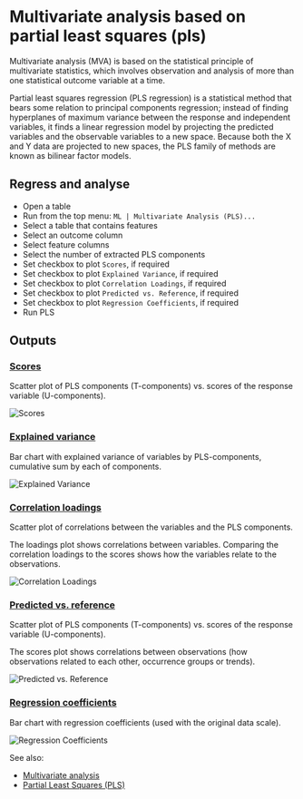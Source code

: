 <!-- TITLE: Multivariate analysis based on partial least squares (PLS) -->
<!-- SUBTITLE: -->

# Multivariate analysis based on partial least squares (pls)

Multivariate analysis (MVA) is based on the statistical principle of multivariate statistics, which involves observation
and analysis of more than one statistical outcome variable at a time.

Partial least squares regression (PLS regression) is a statistical method that bears some relation to principal
components regression; instead of finding hyperplanes of maximum variance between the response and independent
variables, it finds a linear regression model by projecting the predicted variables and the observable variables to a
new space. Because both the X and Y data are projected to new spaces, the PLS family of methods are known as bilinear
factor models.

## Regress and analyse

* Open a table
* Run from the top menu: `ML | Multivariate Analysis (PLS)...`
* Select a table that contains features
* Select an outcome column
* Select feature columns
* Select the number of extracted PLS components
* Set checkbox to plot `Scores`, if required
* Set checkbox to plot `Explained Variance`, if required
* Set checkbox to plot `Correlation Loadings`, if required
* Set checkbox to plot `Predicted vs. Reference`, if required
* Set checkbox to plot `Regression Coefficients`, if required
* Run PLS

## Outputs

### [Scores](plots/scores.md)

Scatter plot of PLS components (T-components) vs. scores of the response variable (U-components).

![Scores](../../uploads/features/stats/scores.png "Scores Scatter Plot")

### [Explained variance](plots/explained-variance.md)

Bar chart with explained variance of variables by PLS-components, cumulative sum by each of components.

![Explained Variance](../../uploads/features/stats/explained-variance.png "Explained Variance Bar Chart")

### [Correlation loadings](plots/correlation-loadings.md)

Scatter plot of correlations between the variables and the PLS components.

The loadings plot shows correlations between variables. Comparing the correlation loadings to the scores shows how the
variables relate to the observations.

![Correlation Loadings](../../uploads/features/stats/correlation-loadings.png "Correlation Loadings Scatter Plot")

### [Predicted vs. reference](plots/predicted-vs-reference.md)

Scatter plot of PLS components (T-components) vs. scores of the response variable (U-components).

The scores plot shows correlations between observations (how observations related to each other, occurrence groups or
trends).

![Predicted vs. Reference](../../uploads/features/stats/predicted-vs-reference.png "Predicted vs. Reference Scatter Plot")

### [Regression coefficients](plots/regression-coefficients.md)

Bar chart with regression coefficients (used with the original data scale).

![Regression Coefficients](../../uploads/features/stats/regression-coefficients.png "Regression Coefficients Bar Chart")

See also:

* [Multivariate analysis](https://en.wikipedia.org/wiki/Multivariate_analysis)
* [Partial Least Squares (PLS)](https://en.wikipedia.org/wiki/Partial_least_squares_regression)
